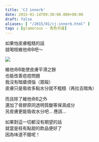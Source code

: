 ```yaml
---
title: 'CJ innerb'
date: 2015-01-14T09:30:00.000+08:00
draft: false
aliases: [ "/2015/01/cj-innerb.html" ]
tags : [glamorous - 秀色可餐]
---
```


如果怕皮膚粗糙的話  
就喝枝維他命B吧～  

![](/cjinnerb.jpg)

維他命B能使皮膚平滑之餘  
也能改善痘痘問題  
我沒有暗瘡煩惱（眾毆）  
皮膚只是吸收多點水分就不粗糙（再拉去暗角）  
  
而且除了維他命B之外  
還加了骨膠原同透明質酸等保濕成分  
另皮膚更能吸收水分吧... 應該...  
  
如果對這一切都沒有期望的話  
就當是枝有點甜的飲品便好了  
因為味道不錯呢！
